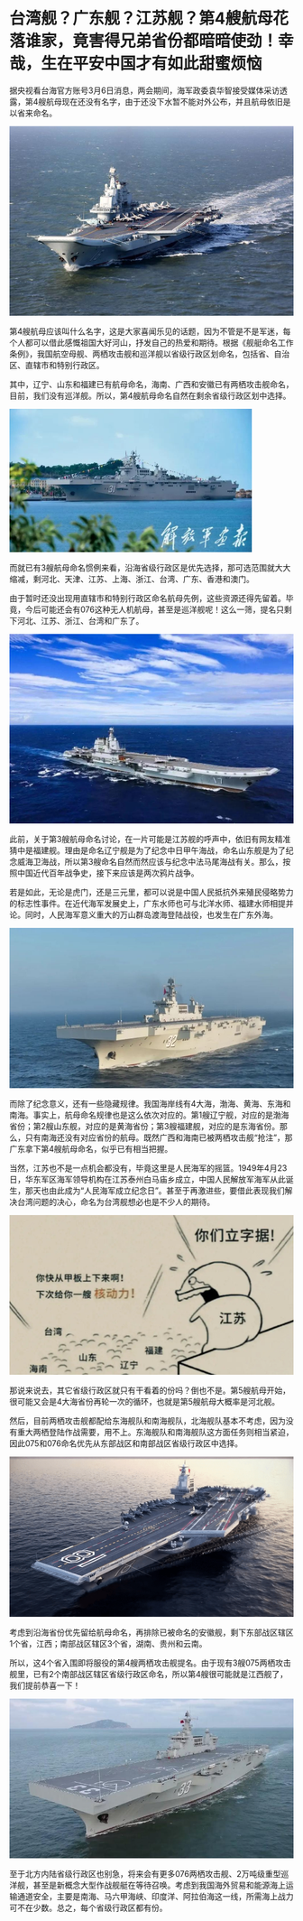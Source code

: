 # 台湾舰？广东舰？江苏舰？第4艘航母花落谁家，竟害得兄弟省份都暗暗使劲！幸哉，生在平安中国才有如此甜蜜烦恼

据央视看台海官方账号3月6日消息，两会期间，海军政委袁华智接受媒体采访透露，第4艘航母现在还没有名字，由于还没下水暂不能对外公布，并且航母依旧是以省来命名。

![318caac5554971049d12f4a06d77f23a.jpg](https://raw.githubusercontent.com/qqhsx/qqnews_image/main/2024/03/07/台湾舰？广东舰？江苏舰？第4艘航母花落谁家，竟害得兄弟省份都暗暗使劲！幸哉，生在平安中国才有如此甜蜜烦恼/318caac5554971049d12f4a06d77f23a.jpg)

第4艘航母应该叫什么名字，这是大家喜闻乐见的话题，因为不管是不是军迷，每个人都可以借此感慨祖国大好河山，抒发自己的热爱和期待。根据《舰艇命名工作条例》，我国航空母舰、两栖攻击舰和巡洋舰以省级行政区划命名，包括省、自治区、直辖市和特别行政区。

其中，辽宁、山东和福建已有航母命名，海南、广西和安徽已有两栖攻击舰命名，目前，我们没有巡洋舰。所以，第4艘航母命名自然在剩余省级行政区划中选择。

![817101c94e05ef3b5a9395d9e8ada489.jpg](https://raw.githubusercontent.com/qqhsx/qqnews_image/main/2024/03/07/台湾舰？广东舰？江苏舰？第4艘航母花落谁家，竟害得兄弟省份都暗暗使劲！幸哉，生在平安中国才有如此甜蜜烦恼/817101c94e05ef3b5a9395d9e8ada489.jpg)

而就已有3艘航母命名惯例来看，沿海省级行政区是优先选择，那可选范围就大大缩减，剩河北、天津、江苏、上海、浙江、台湾、广东、香港和澳门。

由于暂时还没出现用直辖市和特别行政区命名航母先例，这些资源还得先留着。毕竟，今后可能还会有076这种无人机航母，甚至是巡洋舰呢！这么一筛，提名只剩下河北、江苏、浙江、台湾和广东了。

![5c19b675be64c01e523c38079ba978d8.jpg](https://raw.githubusercontent.com/qqhsx/qqnews_image/main/2024/03/07/台湾舰？广东舰？江苏舰？第4艘航母花落谁家，竟害得兄弟省份都暗暗使劲！幸哉，生在平安中国才有如此甜蜜烦恼/5c19b675be64c01e523c38079ba978d8.jpg)

此前，关于第3艘航母命名讨论，在一片可能是江苏舰的呼声中，依旧有网友精准猜中是福建舰。理由是命名辽宁舰是为了纪念中日甲午海战，命名山东舰是为了纪念威海卫海战，所以第3艘命名自然而然应该与纪念中法马尾海战有关。那么，按照中国近代百年战争史，接下来应该是两次鸦片战争。

若是如此，无论是虎门，还是三元里，都可以说是中国人民抵抗外来殖民侵略势力的标志性事件。在近代海军发展史上，广东水师也可与北洋水师、福建水师相提并论。同时，人民海军意义重大的万山群岛渡海登陆战役，也发生在广东外海。

![79067ec51e8522576a3a051f9a43f389.jpg](https://raw.githubusercontent.com/qqhsx/qqnews_image/main/2024/03/07/台湾舰？广东舰？江苏舰？第4艘航母花落谁家，竟害得兄弟省份都暗暗使劲！幸哉，生在平安中国才有如此甜蜜烦恼/79067ec51e8522576a3a051f9a43f389.jpg)

而除了纪念意义，还有一些隐藏规律。我国海岸线有4大海，渤海、黄海、东海和南海。事实上，航母命名规律也是这么依次对应的。第1艘辽宁舰，对应的是渤海省份；第2艘山东舰，对应的是黄海省份；第3艘福建舰，对应的是东海省份。那么，只有南海还没有对应省份的航母。既然广西和海南已被两栖攻击舰“抢注”，那广东拿下第4艘航母命名，似乎已有相当把握。

当然，江苏也不是一点机会都没有，毕竟这里是人民海军的摇篮。1949年4月23日，华东军区海军领导机构在江苏泰州白马庙乡成立，中国人民解放军海军从此诞生，那天也由此成为“人民海军成立纪念日”。甚至于再激进些，要借此表现我们解决台湾问题的决心，命名为台湾舰想必也是不少人的期待。

![1c1d47d398b41ba555f3b885f65fda1b.jpg](https://raw.githubusercontent.com/qqhsx/qqnews_image/main/2024/03/07/台湾舰？广东舰？江苏舰？第4艘航母花落谁家，竟害得兄弟省份都暗暗使劲！幸哉，生在平安中国才有如此甜蜜烦恼/1c1d47d398b41ba555f3b885f65fda1b.jpg)

那说来说去，其它省级行政区就只有干看着的份吗？倒也不是。第5艘航母开始，很可能又会是4大海省份再轮一次的循环，也就是第5艘航母大概率是河北舰。

然后，目前两栖攻击舰都配给东海舰队和南海舰队，北海舰队基本不考虑，因为没有重大两栖登陆作战需要，用不上。东海舰队和南海舰队这方面任务则相当紧迫，因此075和076命名优先从东部战区和南部战区省级行政区中选择。

![313fdd284ca699f85167d8ae6e2152c9.jpg](https://raw.githubusercontent.com/qqhsx/qqnews_image/main/2024/03/07/台湾舰？广东舰？江苏舰？第4艘航母花落谁家，竟害得兄弟省份都暗暗使劲！幸哉，生在平安中国才有如此甜蜜烦恼/313fdd284ca699f85167d8ae6e2152c9.jpg)

考虑到沿海省份优先留给航母命名，再排除已被命名的安徽舰，剩下东部战区辖区1个省，江西；南部战区辖区3个省，湖南、贵州和云南。

所以，这4个省入围即将服役的第4艘两栖攻击舰提名。由于现有3艘075两栖攻击舰里，已有2个南部战区辖区省级行政区命名，所以第4艘很可能就是江西舰了，我们提前恭喜一下！

![b4766ab257136663be0cb506491e43af.jpg](https://raw.githubusercontent.com/qqhsx/qqnews_image/main/2024/03/07/台湾舰？广东舰？江苏舰？第4艘航母花落谁家，竟害得兄弟省份都暗暗使劲！幸哉，生在平安中国才有如此甜蜜烦恼/b4766ab257136663be0cb506491e43af.jpg)

至于北方内陆省级行政区也别急，将来会有更多076两栖攻击舰、2万吨级重型巡洋舰，甚至是新概念大型作战舰艇在等待召唤。考虑到我国海外贸易和能源海上运输通道安全，主要是南海、马六甲海峡、印度洋、阿拉伯海这一线，所需海上战力可不在少数。总之，每个省级行政区都有份。

